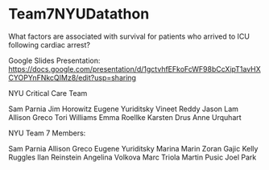 # Team7NYUDatathon

What factors are associated with survival for patients who
arrived to ICU following cardiac arrest?

Google Slides Presentation:
https://docs.google.com/presentation/d/1gctvhfEFkoFcWF98bCcXipT1avHXCYOPYnFNkcQIMz8/edit?usp=sharing

NYU Critical Care Team

Sam Parnia
Jim Horowitz
Eugene Yuriditsky
Vineet Reddy
Jason Lam
Allison Greco
Tori Williams
Emma Roellke 
Karsten Drus
Anne Urquhart


NYU Team 7 Members:

Sam Parnia
Allison Greco
Eugene Yuriditsky
Marina Marin
Zoran Gajic
Kelly Ruggles
Ilan Reinstein
Angelina Volkova
Marc Triola
Martin Pusic
Joel Park
